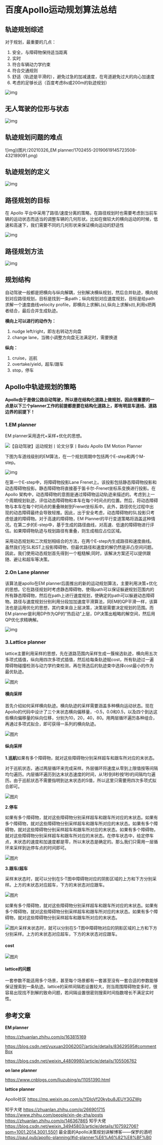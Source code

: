 # 百度Apollo运动规划算法总结

## 轨迹规划综述

对于规划，最重要的几点：

1. 安全，与障碍物保持适当距离
2. 实时
3. 符合车辆动力学约束
4. 符合交通规则
5. 舒适（轨迹是平滑的），避免过急的加减速度，在弯道避免过大的向心加速度 
6. 考虑的足够长远（百度考虑8s或200m的轨迹规划）

![img](图片/20210326_Apollo运动规划总结/1702455-20190619145531952-638272267.png)

## 无人驾驶的位形与状态

![img](图片/20210326_Apollo运动规划总结/1702455-20190619145617364-585893685.png)

## 轨迹规划问题的难点

![img](图片/20210326_EM planner/1702455-20190619145723508-432189091.png)

## 轨迹规划的定义

![img](图片/20210326_Apollo运动规划总结/1702455-20190619145656246-1397330112.png)

## 路径规划的目标

在 Apollo 平台中采用了路径/速度分离的策略，在路径规划时也需要考虑到当前车辆的运动状态而适当的调整车辆的几何形状。比如在做较大的横向运动的时候，低速和高速下，我们需要不同的几何形状来保证横向运动的舒适性

![img](图片/20210326_Apollo运动规划总结/1702455-20190619145813306-2121963412.png)

## 路径规划方法

![img](图片/20210326_Apollo运动规划总结/1702455-20190619145837781-363449148.png)

## 规划结构

自动驾驶一般都是把横向与纵向解耦，分别解决横纵规划，然后合并轨迹，横向规划对应路径规划，目标是找到一条path；纵向规划对应速度规划，目标是给path求解一个速度曲线velocity profile，即横向上求解L(s),纵向上求解s(t),利用s把两者结合，最后合并生成轨迹。 

**横向上可以进行的动作为：**

1. nudge left/right，即左右转动方向盘
2. change lane，当微小调整方向盘无法满足时，需要换道

**纵向：**

1. cruise，巡航
2. overtake/yield，超车/跟车
3. stop，停车

## Apollo中轨迹规划的策略

**Apollo由于是做公路自动驾驶，所以是在结构化道路上做规划，因此很重要的一点是以下三个planner工作的前提都是要在结构化道路上，即有明显车道线、道路边界的前提下！**

### 1.EM planner

EM planner采用迭代+采样+优化的思想。

![【自动驾驶】运动规划丨论文分享丨Baidu Apollo EM Motion Planner](图片/20210326_Apollo运动规划总结/v2-33162444d601ce8a1c7ba471d95bfce4_1440w.jpg)

下图为车道线级别的EM算法，在一个规划周期中包括两个E-step和两个M-step。



![img](图片/20210326_Apollo运动规划总结/v2-ae9ca4b42e41fa342cc8cbc14f7b1ba8_720w.jpg)

在第一个E-step中，将障碍物投影Lane  Frenet上。该投影包括静态障碍物投影和动态障碍物投影。静态障碍物将直接基于笛卡尔-Frenet坐标系变换进行投影。在Apollo  架构中，动态障碍物的意图是通过障碍物运动轨迹来描述的。考虑到上一个周期规划轨迹，评估动态障碍物和本车在每个时间点的位置。然后，将动态障碍物与本车在每个时间点的重叠映射到Frenet坐标系中。此外，路径优化过程中出现的动态障碍最终会导致轻推。因此，出于安全考虑，动态障碍物的SL投影只考虑低速的障碍物。对于高速的障碍物，EM  Planner的平行变道策略将涵盖这种情况。在第二步的E-step中，基于生成的路径曲线，对高速、低速的障碍物进行评估。如果障碍物轨迹与规划路径有重叠，则生成相应占位区域。

采用动态规划和二次规划相结合的方法，在两个E-step内生成路径和速度曲线。虽然我们在SL和ST上投影障碍物，但最优路径和速度的解仍然是非凸空间问题。因此，我们使用动态规划首先得到一个粗糙解;同时，该解决方案还可以提供跟随、避让和超车等决策。



### 2.On Lane planner

该算法是apollo在EM planner后面推出的新的运动规划算法，主要利用决策+优化的思想。它在路径规划时考虑静态障碍物，使得path可以保证躲避规划范围内的所有静态障碍物，然后在path上进行速度规划，使确定的path可以躲避动态障碍物。路径与速度规划分别利用分段加加速度平滑算法，同EM的QP平滑一样，该算法也是运用优化的思想，其约束来自上层决策，决策层需要决定规划的范围。而EM planner是利用DP作为QP的“热启动”上层，DP决策出粗略的解空间，然后用QP优化求精确解。

![img](图片/20210326_Apollo运动规划总结/1702455-20190619145750675-299614660.png)

### 3.Lattice planner

lattice主要利用采样的思想，先在道路范围内采样生成一簇候选轨迹，横向用五次多项式插值，纵向用四次多项式插值，然后给每条轨迹赋cost，所有轨迹过一遍障碍物碰撞检测与动力学约束检测，再在筛选后的轨迹束中选择cost最小的作为最优轨迹。

![图片](图片/20210326_Apollo运动规划总结/640)

#### 横向采样

首先介绍如何采样横向轨迹。横向轨迹的采样需要涵盖多种横向运动状态。现在Apollo的代码中设计了三个末状态横向偏移量，-0.5，0.0和0.5，以及四个到达这些横向偏移量的纵向位移，分别为10，20，40，80。用两层循环遍历各种组合，再通过多项式拟合，即可获得一系列的横向轨迹。

![图片](图片/20210326_Apollo运动规划总结/640)

#### 纵向采样

**1.巡航**如果有多个障碍物，就对这些障碍物分别采样超车和跟车所对应的末状态。

对于巡航状态，通过两层循环来完成采样。外层循环将速度从零到上限值按等间隔均匀遍历。内层循环遍历到达末状态速度的时间，从1秒到8秒按1秒的间隔均匀遍历。由于巡航状态不需要指明到达末状态的S值，所以这里只需要用四次多项式拟合即可。

![图片](https://mmbiz.qpic.cn/mmbiz_png/C4wVziccAsSIlbcufFREeU3tITJkhh8qMG5WMkPOtut9WXE7w1YibYgbUx939icicGtsp8E7U2iaHJX2LMCfKdpBV8w/640?wx_fmt=png&tp=webp&wxfrom=5&wx_lazy=1&wx_co=1)

**2.停车**

如果有多个障碍物，就对这些障碍物分别采样超车和跟车所对应的末状态。如果有多个障碍物，就对这些障碍物分别采样超车和跟车所对应的末状态。如果有多个障碍物，就对这些障碍物分别采样超车和跟车所对应的末状态。如果有多个障碍物，就对这些障碍物分别采样超车和跟车所对应的末状态。在停车状态中，给定停车点，末状态的速度和加速度都是零，所以末状态是确定的。那么我们只需用一层循环来采样到达停车点的时间即可。

![图片](图片/20210326_Apollo运动规划总结/640)

**3.跟车/超车**

采样末状态时，就可以分别在S-T图中障碍物对应的阴影区域的上方和下方分别采样。上方的末状态对应超车，下方的末状态对应跟车。

![图片](https://mmbiz.qpic.cn/mmbiz_png/C4wVziccAsSIlbcufFREeU3tITJkhh8qMONJyDLp68RL5ZGibodUGGg5rETxbJKyrddz7Ja3OvEMLa8AqasHoZxw/640?wx_fmt=png&tp=webp&wxfrom=5&wx_lazy=1&wx_co=1)

如果有多个障碍物，就对这些障碍物分别采样超车和跟车所对应的末状态。如果有多个障碍物，就对这些障碍物分别采样超车和跟车所对应的末状态。如果有多个障碍物，就对这些障碍物分别采样超车和跟车所对应的末状态。

![图片](https://mmbiz.qpic.cn/mmbiz_png/C4wVziccAsSIlbcufFREeU3tITJkhh8qMa3KnIb4gNvKOjywnWGib8WoFIvWMxvfvbUS3pZro90SsGicaTtOHuRmw/640?wx_fmt=png&tp=webp&wxfrom=5&wx_lazy=1&wx_co=1)采样末状态时，就可以分别在S-T图中障碍物对应的阴影区域的上方和下方分别采样。上方的末状态对应超车，下方的末状态对应跟车。

#### cost

![图片](https://mmbiz.qpic.cn/mmbiz_png/C4wVziccAsSIlbcufFREeU3tITJkhh8qMbbJfB3042IL5Xickfia5IAQTiaRepa3oD6oSCoxsLUMibuxgIabVTvibUjw/640?wx_fmt=png&tp=webp&wxfrom=5&wx_lazy=1&wx_co=1)

#### lattice的问题

一套参数不能适用多个场景，甚至每个场景都有一套甚至没有一套合适的参数能够保证搜索到一条轨迹。lattice的采样间隔若设置较大，则当周围障碍物变多时，很容易出现找不到解的致命问题，若间隔设置很密则搜索时间指数增长不满足实时性。

## 参考文章

**EM planner**

https://zhuanlan.zhihu.com/p/163815169

https://blog.csdn.net/yuxuan20062007/article/details/83629595#commentBox

https://blog.csdn.net/weixin_44809980/article/details/105506762

**on lane planner**

https://www.cnblogs.com/liuzubing/p/11051390.html

**lattice planner**

Apollo社区
https://mp.weixin.qq.com/s/YDIoVf20kybu8JEUY3GZWg

 知乎大佬
https://zhuanlan.zhihu.com/p/266901715
https://www.zhihu.com/people/xin-de-zha/posts
https://zhuanlan.zhihu.com/p/146367865
知乎大佬
https://blog.csdn.net/weixin_34945803/article/details/107592706?spm=1001.2014.3001.5501
最全面的Apollo决策规划讲解博客——保罗的酒吧
https://paul.pub/apollo-planning/#id-planner%E6%A6%82%E8%BF%B0

